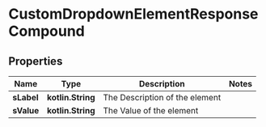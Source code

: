 
# CustomDropdownElementResponseCompound

## Properties
| Name | Type | Description | Notes |
| ------------ | ------------- | ------------- | ------------- |
| **sLabel** | **kotlin.String** | The Description of the element |  |
| **sValue** | **kotlin.String** | The Value of the element |  |



